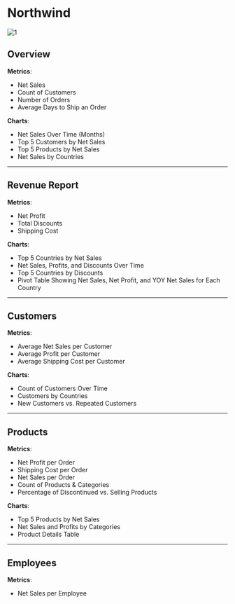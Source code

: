# Northwind
![1](https://github.com/user-attachments/assets/ed51317a-dc5d-40f6-ba52-599bf302d8f6)

## Overview  
**Metrics**:  
- Net Sales  
- Count of Customers  
- Number of Orders  
- Average Days to Ship an Order  

**Charts**:  
- Net Sales Over Time (Months)  
- Top 5 Customers by Net Sales  
- Top 5 Products by Net Sales  
- Net Sales by Countries  

---

## Revenue Report  
**Metrics**:  
- Net Profit  
- Total Discounts  
- Shipping Cost  

**Charts**:  
- Top 5 Countries by Net Sales  
- Net Sales, Profits, and Discounts Over Time  
- Top 5 Countries by Discounts  
- Pivot Table Showing Net Sales, Net Profit, and YOY Net Sales for Each Country  

---

## Customers  
**Metrics**:  
- Average Net Sales per Customer  
- Average Profit per Customer  
- Average Shipping Cost per Customer  

**Charts**:  
- Count of Customers Over Time  
- Customers by Countries  
- New Customers vs. Repeated Customers  

---

## Products  
**Metrics**:  
- Net Profit per Order  
- Shipping Cost per Order  
- Net Sales per Order  
- Count of Products & Categories  
- Percentage of Discontinued vs. Selling Products  

**Charts**:  
- Top 5 Products by Net Sales  
- Net Sales and Profits by Categories  
- Product Details Table  

---

## Employees  
**Metrics**:  
- Net Sales per Employee  
